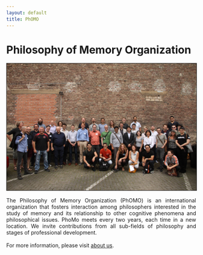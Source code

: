 ```yaml
---
layout: default
title: PhOMO
---
```


<h1>Philosophy of Memory Organization</h1>

<img src="us.JPG" border="1px">

<div align="justify">
<p>The Philosophy of Memory Organization (PhOMO) is an international organization that fosters interaction among philosophers interested in the study of memory and its relationship to other cognitive phenomena and philosophical issues. PhoMo meets every two years, each time in a new location. We invite contributions from all sub-fields of philosophy and stages of professional development.<br />
<br />
For more information, please visit <a href="/about/">about us</a>.</p>
</div> 

